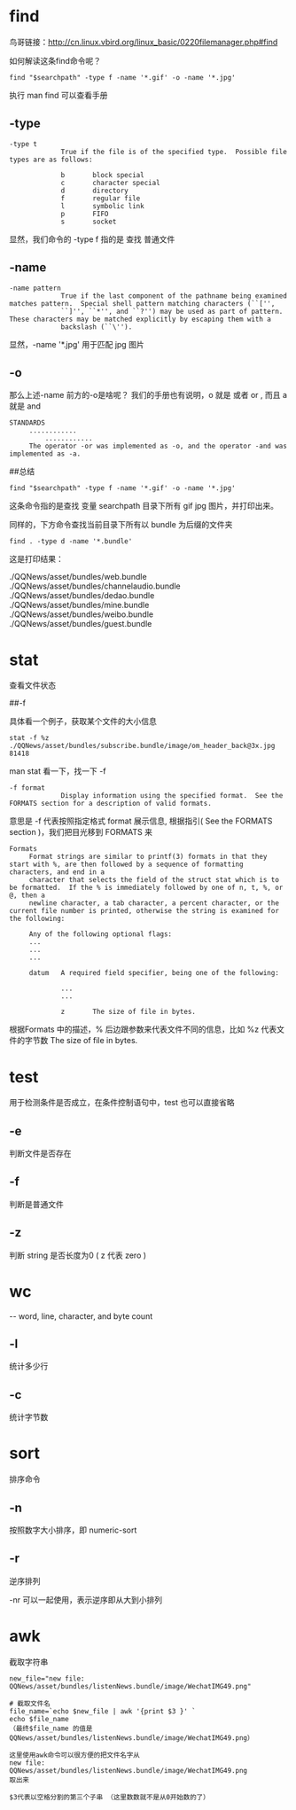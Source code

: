 # find

鸟哥链接：<http://cn.linux.vbird.org/linux_basic/0220filemanager.php#find>

如何解读这条find命令呢？

```shell
find "$searchpath" -type f -name '*.gif' -o -name '*.jpg'
```



执行 man find 可以查看手册

## -type

```shell
-type t
             True if the file is of the specified type.  Possible file types are as follows:

             b       block special
             c       character special
             d       directory
             f       regular file
             l       symbolic link
             p       FIFO
             s       socket
```

显然，我们命令的 -type f 指的是 查找 普通文件

## -name

```shell
-name pattern
             True if the last component of the pathname being examined matches pattern.  Special shell pattern matching characters (``['',
             ``]'', ``*'', and ``?'') may be used as part of pattern.  These characters may be matched explicitly by escaping them with a
             backslash (``\'').
```

显然，-name '*.jpg' 用于匹配 jpg 图片

## -o

那么上述-name 前方的-o是啥呢？ 我们的手册也有说明，o 就是 或者 or , 而且 a 就是 and

```shell
STANDARDS
     ............
		 ............
     The operator -or was implemented as -o, and the operator -and was implemented as -a.
```

##总结



```shell
find "$searchpath" -type f -name '*.gif' -o -name '*.jpg'
```

这条命令指的是查找 变量 searchpath 目录下所有 gif jpg 图片，并打印出来。

同样的，下方命令查找当前目录下所有以 bundle 为后缀的文件夹

```shell
find . -type d -name '*.bundle'
```

这是打印结果：

./QQNews/asset/bundles/web.bundle
./QQNews/asset/bundles/channelaudio.bundle
./QQNews/asset/bundles/dedao.bundle
./QQNews/asset/bundles/mine.bundle
./QQNews/asset/bundles/weibo.bundle
./QQNews/asset/bundles/guest.bundle



# stat

查看文件状态

##-f

具体看一个例子，获取某个文件的大小信息

```shell
stat -f %z ./QQNews/asset/bundles/subscribe.bundle/image/om_header_back@3x.jpg
81418
```

 man stat 看一下，找一下 -f 

```shell
-f format
             Display information using the specified format.  See the FORMATS section for a description of valid formats.
```

意思是 -f 代表按照指定格式 format 展示信息, 根据指引( See the FORMATS section )，我们把目光移到 FORMATS 来

```shell
Formats
     Format strings are similar to printf(3) formats in that they start with %, are then followed by a sequence of formatting characters, and end in a
     character that selects the field of the struct stat which is to be formatted.  If the % is immediately followed by one of n, t, %, or @, then a
     newline character, a tab character, a percent character, or the current file number is printed, otherwise the string is examined for the following:

     Any of the following optional flags:
     ...
     ...
     ...

     datum   A required field specifier, being one of the following:

             ...
             ...

             z       The size of file in bytes.
```

根据Formats 中的描述，% 后边跟参数来代表文件不同的信息，比如 %z 代表文件的字节数 The size of file in bytes.



# test

用于检测条件是否成立，在条件控制语句中，test 也可以直接省略

## -e

判断文件是否存在

## -f 

判断是普通文件

## -z

判断 string 是否长度为0  ( z 代表 zero )



# wc

-- word, line, character, and byte count

## -l

统计多少行

## -c

统计字节数



# sort

排序命令

## -n

按照数字大小排序，即 numeric-sort

## -r

逆序排列

-nr 可以一起使用，表示逆序即从大到小排列

# awk

截取字符串

```shell
new_file="new file:   QQNews/asset/bundles/listenNews.bundle/image/WechatIMG49.png"

# 截取文件名
file_name=`echo $new_file | awk '{print $3 }' `
echo $file_name 
（最终$file_name 的值是 QQNews/asset/bundles/listenNews.bundle/image/WechatIMG49.png）

这里使用awk命令可以很方便的把文件名字从 
new file:   QQNews/asset/bundles/listenNews.bundle/image/WechatIMG49.png 
取出来

$3代表以空格分割的第三个子串 （这里数数就不是从0开始数的了）
```









